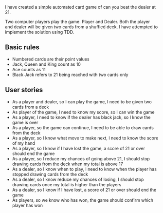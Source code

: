 I have created a simple automated card game of can you beat the dealer at 21. 

Two computer players play the game. Player and Dealer. Both the player and dealer will be given two cards from a shuffled deck. I have attempted to implement the solution using TDD. 


## Basic rules
* Numbered cards are their point values
* Jack, Queen and King count as 10
* Ace counts as 11
* Black Jack refers to 21 being reached with two cards only 

## User stories

* As a player and dealer, so I can play the game, I need to be given two cards from a deck
* As player of the game, I need to know my score, so I can win the game
* As a player, I need to know if the dealer has black jack, so I know the game is over
* As a player, so the game can continue, I need to be able to draw cards from the deck
* As a player, so I know what move to make next, I need to know the score of my hand
* As a player, so I know if I have lost the game, a score of 21 or over should end the game 
* As a player, so I reduce my chances of going above 21, I should stop drawing cards from the deck when my total is above 17
* As a dealer, so I know when to play, I need to know when the player has stopped drawing cards from the deck
* As a dealer, so I know reduce my chances of losing, I should stop drawing cards once my total is higher than the players
* As a dealer, so I know if I have lost, a score of 21 or over should end the game
* As players, so we know who has won, the game should confirm which player has won




